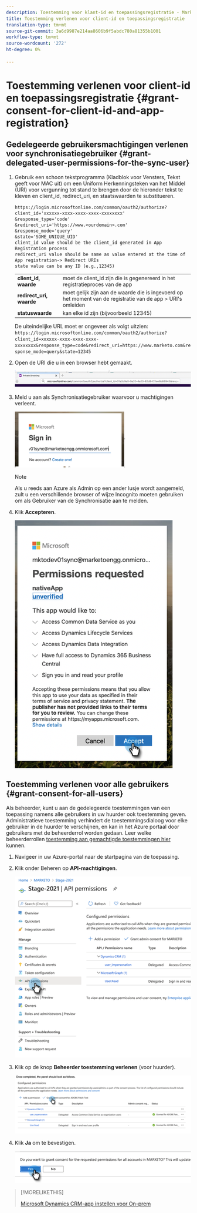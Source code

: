 ```yaml
---
description: Toestemming voor klant-id en toepassingsregistratie - Marketo-documenten - Productdocumentatie
title: Toestemming verlenen voor client-id en toepassingsregistratie
translation-type: tm+mt
source-git-commit: 3a6d9987e214aa8606b9f5abdc780a81355b1001
workflow-type: tm+mt
source-wordcount: '272'
ht-degree: 0%

---
```



# Toestemming verlenen voor client-id en toepassingsregistratie {#grant-consent-for-client-id-and-app-registration}

## Gedelegeerde gebruikersmachtigingen verlenen voor synchronisatiegebruiker {#grant-delegated-user-permissions-for-the-sync-user}

1. Gebruik een schoon tekstprogramma (Kladblok voor Vensters, Tekst geeft voor MAC uit) om een Uniform Herkenningsteken van het Middel (URI) voor vergunning tot stand te brengen door de hieronder tekst te kleven en client_id, redirect_uri, en staatswaarden te substitueren.

   ```
   https://login.microsoftonline.com/common/oauth2/authorize?
   client_id='xxxxxx-xxxx-xxxx-xxxx-xxxxxxxx'
   &response_type='code'
   &redirect_uri='https://www.<ourdomain>.com'
   &response_mode='query'
   &state='SOME_UNIQUE_UID'
   client_id value should be the client_id generated in App Registration process
   redirect_uri value should be same as value entered at the time of App registration-> Redirect URIs
   state value can be any ID (e.g.,12345)
   ```

   <table> 
    <colgroup> 
     <col> 
     <col> 
    </colgroup> 
    <tbody> 
     <tr> 
      <td><strong>client_id, waarde</strong></td> 
      <td>moet de client_id zijn die is gegenereerd in het registratieproces van de app</td> 
     </tr> 
     <tr> 
      <td><strong>redirect_uri, waarde</strong></td> 
      <td>moet gelijk zijn aan de waarde die is ingevoerd op het moment van de registratie van de app &gt; URI's omleiden</td> 
     </tr> 
     <tr> 
      <td><strong>statuswaarde</strong></td> 
      <td>kan elke id zijn (bijvoorbeeld 12345)</td> 
     </tr> 
    </tbody> 
   </table>

   De uiteindelijke URL moet er ongeveer als volgt uitzien: `https://login.microsoftonline.com/common/oauth2/authorize?client_id=xxxxxx-xxxx-xxxx-xxxx-xxxxxxxx&response_type=code&redirect_uri=https://www.marketo.com&response_mode=query&state=12345`

1. Open de URI die u in een browser hebt gemaakt.

   ![](assets/grant-consent-for-client-id-app-registration-1.png)

1. Meld u aan als Synchronisatiegebruiker waarvoor u machtigingen verleent.

   ![](assets/grant-consent-for-client-id-app-registration-2.png)

   >[!NOTE]
   >
   >Als u reeds aan Azure als Admin op een ander lusje wordt aangemeld, zult u een verschillende browser of wijze Incognito moeten gebruiken om als Gebruiker van de Synchronisatie aan te melden.

1. Klik **Accepteren**.

   ![](assets/grant-consent-for-client-id-app-registration-3.png)

## Toestemming verlenen voor alle gebruikers {#grant-consent-for-all-users}

Als beheerder, kunt u aan de gedelegeerde toestemmingen van een toepassing namens alle gebruikers in uw huurder ook toestemming geven. Administratieve toestemming verhindert de toestemmingsdialoog voor elke gebruiker in de huurder te verschijnen, en kan in het Azure portaal door gebruikers met de beheerderrol worden gedaan. Leer welke beheerderrollen [toestemming aan gemachtigde toestemmingen hier](https://docs.microsoft.com/en-us/azure/active-directory/roles/permissions-reference) kunnen.

1. Navigeer in uw Azure-portal naar de startpagina van de toepassing.

1. Klik onder Beheren op **API-machtigingen**.

   ![](assets/grant-consent-for-client-id-app-registration-4.png)

1. Klik op de knop **Beheerder toestemming verlenen** (voor huurder).

   ![](assets/grant-consent-for-client-id-app-registration-5.png)

1. Klik **Ja** om te bevestigen.

   ![](assets/grant-consent-for-client-id-app-registration-6.png)

>[!MORELIKETHIS]
>
>[Microsoft Dynamics CRM-app instellen voor On-prem](/help/marketo/product-docs/crm-sync/microsoft-dynamics-sync/sync-setup/set-up-oauth-authentication-for-dynamics/set-up-microsoft-dynamics-crm-app-for-on-prem.md)
